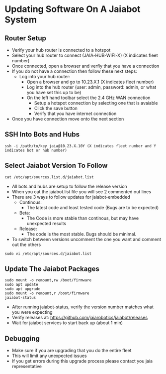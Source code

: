 # Updating Software On A Jaiabot System

## Router Setup

* Verify your hub router is connected to a hotspot
* Select your hub router to connect (JAIA-HUB-WIFI-X) (X indicates fleet number)
* Once connected, open a browser and verfiy that you have a connection
* If you do not have a connection then follow these next steps:
  * Log into your hub router:
    * Open a browser and go to 10.23.X.1 (X indicates fleet number)
    * Log into the hub router (user: admin, password: admin, or what you have set this up to be)
    * On the left hand toolbar select the 2.4 GHz WAN connection
      * Setup a hotspot connection by selecting one that is avaiable
      * Click the save button
      * Verify that you have internet connection
* Once you have connection move onto the next section

## SSH Into Bots and Hubs

```
ssh -i /path/to/key jaia@10.23.X.10Y (X indicates fleet number and Y indicates bot or hub number)
```

## Select Jaiabot Version To Follow

```
cat /etc/apt/sources.list.d/jaiabot.list
```

* All bots and hubs are setup to follow the release version
* When you cat the jaiabot.list file you will see 2 commented out lines
* There are 3 ways to follow updates for jaiabot-embedded
  * Continous:
    * The latest code and least tested code (Bugs are to be expected)
  * Beta:
    * The Code is more stable than continous, but may have unexpected results
  * Release:
    * The code is the most stable. Bugs should be minimal.
* To switch between versions uncomment the one you want and comment out the others

```
sudo vi /etc/apt/sources.d/jaiabot.list
```

## Update The Jaiabot Packages

```
sudo mount -o remount,rw /boot/firmware
sudo apt update
sudo apt upgrade
sudo mount -o remount,r /boot/firmware
jaiabot-status
```

* After running jaiabot-status, verify the version number matches what you were expecting
* Verify releases at: https://github.com/jaiarobotics/jaiabot/releases
* Wait for jaiabot services to start back up (about 1 min)

## Debugging

* Make sure if you are upgrading that you do the entire fleet
* This will limit any unexpected issues
* If you get errors during this upgrade process please contact you jaia representative